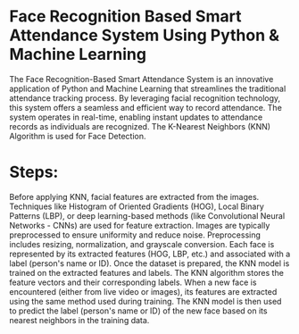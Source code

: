 # Face Recognition Based Smart Attendance System Using Python & Machine Learning
The Face Recognition-Based Smart Attendance System is an innovative application of Python and Machine Learning that streamlines the traditional attendance tracking process. By leveraging facial recognition technology, this system offers a seamless and efficient way to record attendance.
The system operates in real-time, enabling instant updates to attendance records as individuals are recognized.
The K-Nearest Neighbors (KNN) Algorithm is used for Face Detection.
# Steps:
Before applying KNN, facial features are extracted from the images.
Techniques like Histogram of Oriented Gradients (HOG), Local Binary Patterns (LBP), or deep learning-based methods (like Convolutional Neural Networks - CNNs) are used for feature extraction.
Images are typically preprocessed to ensure uniformity and reduce noise.
Preprocessing includes resizing, normalization, and grayscale conversion.
Each face is represented by its extracted features (HOG, LBP, etc.) and associated with a label (person's name or ID).
Once the dataset is prepared, the KNN model is trained on the extracted features and labels.
The KNN algorithm stores the feature vectors and their corresponding labels.
When a new face is encountered (either from live video or images), its features are extracted using the same method used during training.
The KNN model is then used to predict the label (person's name or ID) of the new face based on its nearest neighbors in the training data.
